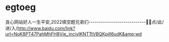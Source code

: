 # egtoeg
良心网站好人一生平安,2022填空题兄弟们----------------------------🥮🥮点/此/进/入/http://www.baidu.com/link?url=NoK8PT47PahMhFH8Vie_jnciyIKNTTtVBQKpill6udK&amp;wd

